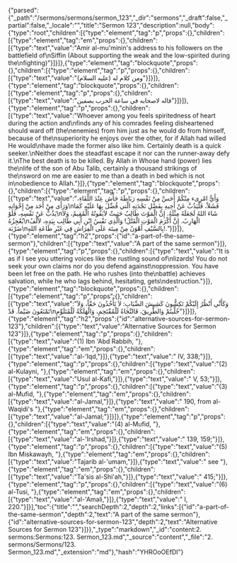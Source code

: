 {"parsed":{"_path":"/sermons/sermons/sermon_123","_dir":"sermons","_draft":false,"_partial":false,"_locale":"","title":"Sermon 123","description":null,"body":{"type":"root","children":[{"type":"element","tag":"p","props":{},"children":[{"type":"element","tag":"em","props":{},"children":[{"type":"text","value":"Amir al-mu'minin's address to his followers on the battlefield of\nSiffin (About supporting the weak and the low-spirited during the\nfighting)"}]}]},{"type":"element","tag":"blockquote","props":{},"children":[{"type":"element","tag":"p","props":{},"children":[{"type":"text","value":"ومن كلام له (عليه السلام)"}]}]},{"type":"element","tag":"blockquote","props":{},"children":[{"type":"element","tag":"p","props":{},"children":[{"type":"text","value":"قاله لاصحابه في ساعة الحرب بصفين"}]}]},{"type":"element","tag":"p","props":{},"children":[{"type":"text","value":"Whoever among you feels spiritedness of heart during the action and\nfinds any of his comrades feeling disheartened should ward off (the\nenemies) from him just as he would do from himself, because of the\nsuperiority he enjoys over the other, for if Allah had willed He would\nhave made the former also like him. Certainly death is a quick seeker.\nNeither does the steadfast escape it nor can the runner-away defy it.\nThe best death is to be killed. By Allah in Whose hand (power) lies the\nlife of the son of Abu Talib, certainly a thousand strikings of the\nsword on me are easier to me than a death in bed which is not in\nobedience to Allah."}]},{"type":"element","tag":"blockquote","props":{},"children":[{"type":"element","tag":"p","props":{},"children":[{"type":"text","value":"وَأَيُّ امْرِىء مِنْكُمْ أَحَسَّ مِنْ نَفْسِهِ رَبَاطَةَ جَأْش عِنْدَ اللِّقَاءِ، وَرَأَى مِنْ أَحَد مِنْ إِخْوَانِهِ\nفَشَلاً، فَلْيَذُبَّ عَنْ أَخِيهِ بِفَضْلِ نَجْدَتِهِ الَّتي فُضِّلَ بِهَا عَلَيْهِ كَمَا يَذُبُّ عَنْ نَفْسِهِ، فَلَوْ\nشَاءَ اللهُ لَجَعَلَهُ مِثْلَهُ. إِنَّ الْمَوْتَ طَالِبٌ حَثِيثٌ لاَيَفُوتُهُ الْمُقِيمُ، وَلاَ يُعْجِزُهُ\nالْهَارِبُ. إِنَّ أَكْرَمَ الْمَوْتِ الْقَتْلُ! وَالَّذِي نَفْسُ ابْنِ أَبِي طَالِب بِيَدِهِ، لاَلْفُ ضَرْبَة\nبِالسَّيْفِ أَهْوَنُ مِنْ مِيتَة عَلَى الْفِرَاشِ فِي غَيْرِ طَاعَةِ اللهِ!."}]}]},{"type":"element","tag":"h2","props":{"id":"a-part-of-the-same-sermon"},"children":[{"type":"text","value":"A part of the same sermon"}]},{"type":"element","tag":"p","props":{},"children":[{"type":"text","value":"It is as if I see you uttering voices like the rustling sound of\nlizards! You do not seek your own claims nor do you defend against\noppression. You have been let free on the path. He who rushes (into the\nbattle) achieves salvation, while he who lags behind, hesitating, gets\ndestruction."}]},{"type":"element","tag":"blockquote","props":{},"children":[{"type":"element","tag":"p","props":{},"children":[{"type":"text","value":"وَكَأَنِّي أَنْظُرُ إِلَيْكُمْ تَكِشُّونَ كَشِيشَ الضِّبَابِ: لاَ تَأْخُذُونَ حَقّاً، وَلاَ تَمْنَعُونَ ضَيْماً. قَدْ\nخُلِّيتُمْ وَالطَّرِيقَ، فَالنَّجَاةُ لَلْمُقْتَحِمِ، وَالْهَلَكَةُ لَلْمُتَلَوِّمِ"}]}]},{"type":"element","tag":"h2","props":{"id":"alternative-sources-for-sermon-123"},"children":[{"type":"text","value":"Alternative Sources for Sermon 123"}]},{"type":"element","tag":"p","props":{},"children":[{"type":"text","value":"(1) Ibn 'Abd Rabbih, "},{"type":"element","tag":"em","props":{},"children":[{"type":"text","value":"al-'Iqd,"}]},{"type":"text","value":" IV, 338;"}]},{"type":"element","tag":"p","props":{},"children":[{"type":"text","value":"(2) al-Kulayni, "},{"type":"element","tag":"em","props":{},"children":[{"type":"text","value":"Usul al-Kafi,"}]},{"type":"text","value":" V, 53;"}]},{"type":"element","tag":"p","props":{},"children":[{"type":"text","value":"(3) al-Mufid, "},{"type":"element","tag":"em","props":{},"children":[{"type":"text","value":"al-Jamal,"}]},{"type":"text","value":" 190, from al-Waqidi's "},{"type":"element","tag":"em","props":{},"children":[{"type":"text","value":"al-Jamal;"}]}]},{"type":"element","tag":"p","props":{},"children":[{"type":"text","value":"(4) al-Mufid, "},{"type":"element","tag":"em","props":{},"children":[{"type":"text","value":"al-'Irshad,"}]},{"type":"text","value":" 139, 159;"}]},{"type":"element","tag":"p","props":{},"children":[{"type":"text","value":"(5) Ibn Miskawayh, "},{"type":"element","tag":"em","props":{},"children":[{"type":"text","value":"Tajarib al-'umam,"}]},{"type":"text","value":" see "},{"type":"element","tag":"em","props":{},"children":[{"type":"text","value":"Ta'sis al-Shi'ah,"}]},{"type":"text","value":" 415;"}]},{"type":"element","tag":"p","props":{},"children":[{"type":"text","value":"(6) al-Tusi, "},{"type":"element","tag":"em","props":{},"children":[{"type":"text","value":"al-'Amali,"}]},{"type":"text","value":" I, 220."}]}],"toc":{"title":"","searchDepth":2,"depth":2,"links":[{"id":"a-part-of-the-same-sermon","depth":2,"text":"A part of the same sermon"},{"id":"alternative-sources-for-sermon-123","depth":2,"text":"Alternative Sources for Sermon 123"}]}},"_type":"markdown","_id":"content:2. sermons:Sermons:123. Sermon_123.md","_source":"content","_file":"2. sermons/Sermons/123. Sermon_123.md","_extension":"md"},"hash":"YHROoOEfDI"}